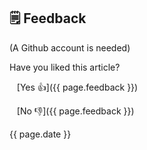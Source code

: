 ## 🗒️ Feedback
(A Github account is needed)

Have you liked this article? 

&nbsp;&nbsp;&nbsp;[Yes 👍]({{ page.feedback }}) 

&nbsp;&nbsp;&nbsp;[No 👎]({{ page.feedback }})

{{ page.date }}
